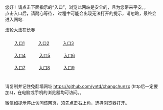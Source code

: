 您好！请点击下面指示的“入口”，浏览此网站是安全的，且为您带来平安。。 <br/>
点击入口后，请耐心等待， 过程中可能会出现无法打开的提示，请忽略，最终会进入网站. </br>

法轮大法在长春<br/>
<div style="padding:10px"><a style="margin:20px" target="_blank" href="https://d3trjc924eg4nd.cloudfront.net/2Qpsp?vkhnrsmv" id="ccLink1" rel="nofollow">入口1</a> <a target="_blank" style="margin:20px" href="https://d2zj3uo1z9ryex.cloudfront.net/2Qpsp?cqpjfs" id="ccLink2" rel="nofollow">入口2</a> <a style="margin:20px" target="_blank" href="https://d2pzsvtc02v47z.cloudfront.net/2Qpsp?uvkahds" id="ccLink3" rel="nofollow">入口3</a></div>

<div style="padding:10px" ><a style="margin:20px" target="_blank" href="https://d3trjc924eg4nd.cloudfront.net/2Qpsp?vkhnrsmv" id="ccLink4" rel="nofollow">入口4</a> <a style="margin:20px" href="https://d2zj3uo1z9ryex.cloudfront.net/2Qpsp?cqpjfs" target="_blank" id="ccLink5" rel="nofollow">入口5</a> <a style="margin:20px" href="https://d2pzsvtc02v47z.cloudfront.net/2Qpsp?uvkahds" target="_blank" id="ccLink6" rel="nofollow">入口6</a></div>

<div style="padding:10px"><a style="margin:20px" target="_blank" href="https://d3trjc924eg4nd.cloudfront.net/2Qpsp?vkhnrsmv" id="ccLink7" rel="nofollow">入口7</a> <a style="margin:20px" href="https://d2zj3uo1z9ryex.cloudfront.net/2Qpsp?cqpjfs" target="_blank" id="ccLink8" rel="nofollow">入口8</a> <a style="margin:20px" target="_blank" href="https://d2pzsvtc02v47z.cloudfront.net/2Qpsp?uvkahds" id="ccLink9" rel="nofollow">入口9</a></div>

<br/>



请复制并记住免翻墙网址 https://github.com/yntd/changchunzx (http后一定要加s)，在电脑或手机的浏览器均可访问。。<br/>

微信如提示停止访问该网页，须先点击右上角，选择浏览器打开。
